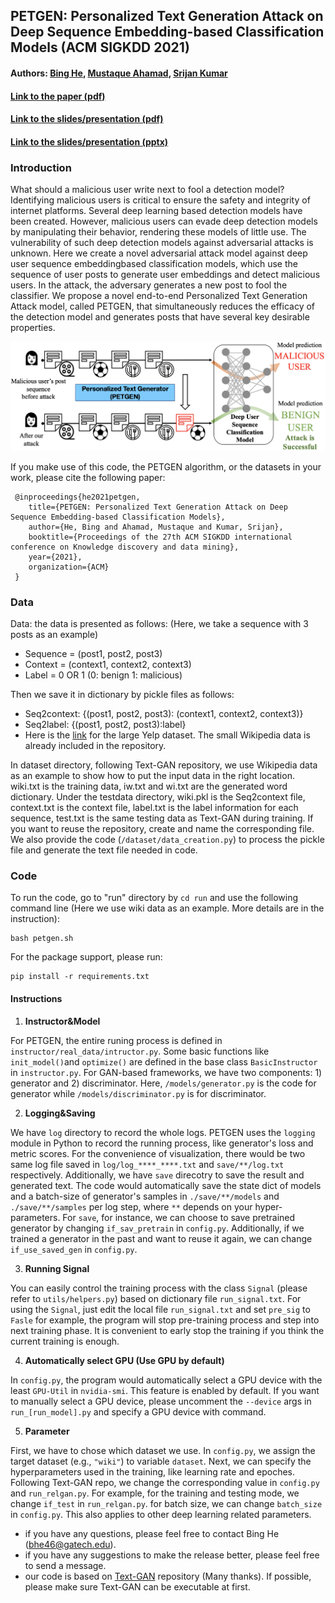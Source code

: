 ## PETGEN: Personalized Text Generation Attack on Deep Sequence Embedding-based Classification Models (ACM SIGKDD 2021)

#### Authors:  [Bing He](https://www.cc.gatech.edu/people/bing-he), [Mustaque Ahamad](https://www.cc.gatech.edu/~mustaq/), [Srijan Kumar](https://www.cc.gatech.edu/~srijan/)

#### [Link to the paper (pdf)](https://www.cc.gatech.edu/~srijan/pubs/petgen-he-kdd2021.pdf)

#### [Link to the slides/presentation (pdf)](https://www.cc.gatech.edu/~srijan/docs/petgen_kdd21-final-release.pdf)
#### [Link to the slides/presentation (pptx)](https://www.cc.gatech.edu/~srijan/docs/petgen_kdd21-final-release.pptx)

### Introduction
What should a malicious user write next to fool a detection model?
Identifying malicious users is critical to ensure the safety and integrity
of internet platforms. Several deep learning based detection
models have been created. However, malicious users can evade deep
detection models by manipulating their behavior, rendering these
models of little use. The vulnerability of such deep detection models
against adversarial attacks is unknown. Here we create a novel
adversarial attack model against deep user sequence embeddingbased
classification models, which use the sequence of user posts
to generate user embeddings and detect malicious users. In the
attack, the adversary generates a new post to fool the classifier.
We propose a novel end-to-end Personalized Text Generation Attack
model, called PETGEN, that simultaneously reduces the efficacy
of the detection model and generates posts that have several key
desirable properties.

![PETGEN](./visual/attack-setting.png)


If you make use of this code, the PETGEN algorithm, or the datasets in your work, please cite the following paper:
```
 @inproceedings{he2021petgen,
	title={PETGEN: Personalized Text Generation Attack on Deep Sequence Embedding-based Classification Models},
	author={He, Bing and Ahamad, Mustaque and Kumar, Srijan},
	booktitle={Proceedings of the 27th ACM SIGKDD international conference on Knowledge discovery and data mining},
	year={2021},
	organization={ACM}
 }
```
### Data
Data: the data is presented as follows: (Here, we take a sequence with 3 posts as an example)
- Sequence = (post1, post2, post3)
- Context = (context1, context2, context3)
- Label = 0 OR 1 (0: benign 1: malicious)

Then we save it in dictionary by pickle files as follows:
- Seq2context: {(post1, post2, post3): (context1, context2, context3)}
- Seq2label: {(post1, post2, post3):label}
- Here is the [link](https://www.google.com/url?q=https%3A%2F%2Fwww.dropbox.com%2Fsh%2Fc7cazrvmgnq8q9s%2FAABNSroxV9CkPM88zUzhAan7a%3Fdl%3D0&sa=D&sntz=1&usg=AFQjCNGiDGaVZO4jBSB-We-5ySDief_mxw)
for the large Yelp dataset. The small Wikipedia data is already included in the repository.

In dataset directory, following Text-GAN repository, we use Wikipedia data
as an example to show how to put the input data in the right location.
wiki.txt is the training data, iw.txt and wi.txt are the generated word dictionary.
Under the testdata directory, wiki.pkl is the Seq2context file, context.txt is the 
context file, label.txt is the label information for each sequence,
test.txt is the same testing data as Text-GAN during training.
If you want to reuse the repository, create and name the corresponding file.
We also provide the code (`/dataset/data_creation.py`) to process the pickle file and generate the text file needed in code.


### Code

To run the code, go to "run" directory by `cd run` and use the following command line 
(Here we use wiki data as an example. More details are in the instruction):
```angular2html
bash petgen.sh
```
For the package support, please run: 
```angular2html
pip install -r requirements.txt
```
#### Instructions


1. **Instructor&Model**

For PETGEN, the entire runing process is defined in `instructor/real_data/intructor.py`. 
Some basic functions like `init_model()`and `optimize()` are defined in the base class `BasicInstructor` in `instructor.py`.
For GAN-based frameworks, we have two components: 1) generator and 2) discriminator.
Here, `/models/generator.py` is the code for generator while `/models/discriminator.py` is for discriminator.


2. **Logging&Saving**

We have `log` directory to record the whole logs. 
PETGEN uses the `logging` module in Python to record the running process, like generator's loss and metric scores. 
For the convenience of visualization, there would be two same log file saved in `log/log_****_****.txt` and `save/**/log.txt` respectively. 
Additionally, we have `save` direcotry to save the result and generated text.
The code would automatically save the state dict of models and a batch-size of generator's samples in `./save/**/models` and `./save/**/samples` per log step, 
where `**` depends on your hyper-parameters. 
For `save`, for instance, we can choose to save pretrained generator by changing `if_sav_pretrain` in `config.py`.
Additionally, if we trained a generator in the past and want to reuse it again, we can change `if_use_saved_gen` in `config.py`.

3. **Running Signal**

You can easily control the training process with the class `Signal` (please refer to `utils/helpers.py`) based on dictionary file `run_signal.txt`.
For using the `Signal`, just edit the local file `run_signal.txt` and set `pre_sig` to `Fasle` for example, the program will stop pre-training process and step into next training phase. 
It is convenient to early stop the training if you think the current training is enough.

4. **Automatically select GPU (Use GPU by default)**

In `config.py`, the program would automatically select a GPU device with the least `GPU-Util` in `nvidia-smi`. 
This feature is enabled by default. 
If you want to manually select a GPU device, please uncomment the `--device` args in `run_[run_model].py` and specify a GPU device with command.

5. **Parameter**

First, we have to chose which dataset we use. 
In `config.py`, we assign the target dataset (e.g., `"wiki"`) to variable `dataset`.
Next, we can specify the hyperparameters used in the training,
like learning rate and epoches. 
Following Text-GAN repo, 
we change the corresponding value in `config.py` and `run_relgan.py`. 
For example, for the training and testing mode, we change `if_test` in `run_relgan.py`.
for batch size, we can change `batch_size` in `config.py`. 
This also applies to other deep learning related parameters.

- if you have any questions, please feel free to contact Bing He (bhe46@gatech.edu).
- if you have any suggestions to make the release better, please feel free to send a message.
- our code is based on [Text-GAN](https://github.com/williamSYSU/TextGAN-PyTorch) repository (Many thanks). If possible, please make sure Text-GAN can be executable at first.
